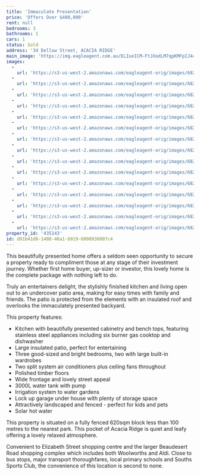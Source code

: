```yaml
---
title: 'Immaculate Presentation'
price: 'Offers Over $400,000'
rent: null
bedrooms: 3
bathrooms: 1
cars: 1
status: Sold
address: '34 Dellow Street, ACACIA RIDGE'
main_image: 'https://img.eagleagent.com.au/ELIueICM-FtJXodLM7qpKMFpIJ4=/1280x854/smart/https://s3-us-west-2.amazonaws.com/eagleagent-orig/images/6820919/124262614-image-M.jpg'
images:
  -
    url: 'https://s3-us-west-2.amazonaws.com/eagleagent-orig/images/6820933/124262614-image-O.jpg'
  -
    url: 'https://s3-us-west-2.amazonaws.com/eagleagent-orig/images/6820932/124262614-image-N.jpg'
  -
    url: 'https://s3-us-west-2.amazonaws.com/eagleagent-orig/images/6820931/124262614-image-L.jpg'
  -
    url: 'https://s3-us-west-2.amazonaws.com/eagleagent-orig/images/6820930/124262614-image-K.jpg'
  -
    url: 'https://s3-us-west-2.amazonaws.com/eagleagent-orig/images/6820929/124262614-image-J.jpg'
  -
    url: 'https://s3-us-west-2.amazonaws.com/eagleagent-orig/images/6820928/124262614-image-I.jpg'
  -
    url: 'https://s3-us-west-2.amazonaws.com/eagleagent-orig/images/6820927/124262614-image-H.jpg'
  -
    url: 'https://s3-us-west-2.amazonaws.com/eagleagent-orig/images/6820926/124262614-image-G.jpg'
  -
    url: 'https://s3-us-west-2.amazonaws.com/eagleagent-orig/images/6820925/124262614-image-F.jpg'
  -
    url: 'https://s3-us-west-2.amazonaws.com/eagleagent-orig/images/6820924/124262614-image-E.jpg'
  -
    url: 'https://s3-us-west-2.amazonaws.com/eagleagent-orig/images/6820923/124262614-image-D.jpg'
  -
    url: 'https://s3-us-west-2.amazonaws.com/eagleagent-orig/images/6820922/124262614-image-C.jpg'
  -
    url: 'https://s3-us-west-2.amazonaws.com/eagleagent-orig/images/6820921/124262614-image-B.jpg'
  -
    url: 'https://s3-us-west-2.amazonaws.com/eagleagent-orig/images/6820920/124262614-image-A.jpg'
  -
    url: 'https://s3-us-west-2.amazonaws.com/eagleagent-orig/images/6820919/124262614-image-M.jpg'
property_id: '435143'
id: d91b41d8-1488-46a1-b919-6098936007c4
---
```

This beautifully presented home offers a seldom seen opportunity to secure a property ready to compliment those at any stage of their investment journey. Whether first home buyer, up-sizer or investor, this lovely home is the complete package with nothing left to do.

Truly an entertainers delight, the stylishly finished kitchen and living open out to an undercover patio area, making for easy times with family and friends. The patio is protected from the elements with an insulated roof and overlooks the immaculately presented backyard.

This property features:

* Kitchen with beautifully presented cabinetry and bench tops, featuring stainless steel appliances including six burner gas cooktop and dishwasher
* Large insulated patio, perfect for entertaining
* Three good-sized and bright bedrooms, two with large built-in wardrobes
* Two split system air conditioners plus ceiling fans throughout
* Polished timber floors
* Wide frontage and lovely street appeal
* 3000L water tank with pump
* Irrigation system to water gardens
* Lock up garage under house with plenty of storage space
* Attractively landscaped and fenced - perfect for kids and pets
* Solar hot water

This property is situated on a fully fenced 620sqm block less than 100 metres to the nearest park. This pocket of Acacia Ridge is quiet and leafy offering a lovely relaxed atmosphere.

Convenient to Elizabeth Street shopping centre and the larger Beaudesert Road shopping complex which includes both Woolworths and Aldi. Close to bus stops, major transport thoroughfares, local primary schools and Souths Sports Club, the convenience of this location is second to none.